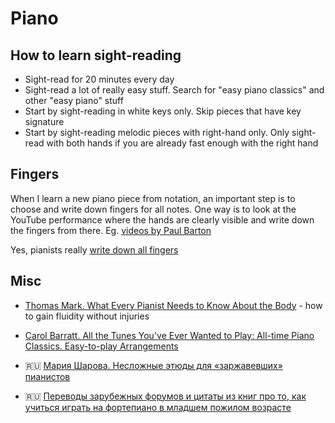 Piano
===

How to learn sight-reading
---

- Sight-read for 20 minutes every day
- Sight-read a lot of really easy stuff. Search for "easy piano classics" and other "easy piano" stuff
- Start by sight-reading in white keys only. Skip pieces that have key signature
- Start by sight-reading melodic pieces with right-hand only. Only sight-read with both hands if you are already fast enough with the right hand

Fingers
---

When I learn a new piano piece from notation, an important step is to choose and write down fingers for all notes. One way is to look at the YouTube performance where the hands are clearly visible and write down the fingers from there. Eg. [videos by Paul Barton](https://www.youtube.com/@PaulBartonPiano/videos)

Yes, pianists really [write down all fingers](https://www.youtube.com/watch?v=ir1G0RyWZfg)

Misc
---

- [Thomas Mark. What Every Pianist Needs to Know About the Body](https://amzn.to/36ev1fx) - how to gain fluidity without injuries

- [Carol Barratt. All the Tunes You've Ever Wanted to Play: All-time Piano Classics. Easy-to-play Arrangements](https://www.amazon.com/Tunes-Youve-Wanted-Easy-play/dp/0711976627)

- 🇷🇺 [Мария Шарова. Несложные этюды для «заржавевших» пианистов](http://chtoigrat.com/etudi-dlya-zarzhavevshix-pianistov/)

- 🇷🇺 [Переводы зарубежных форумов и цитаты из книг про то, как учиться играть на фортепиано в младшем пожилом возрасте](https://soltem.livejournal.com/)


